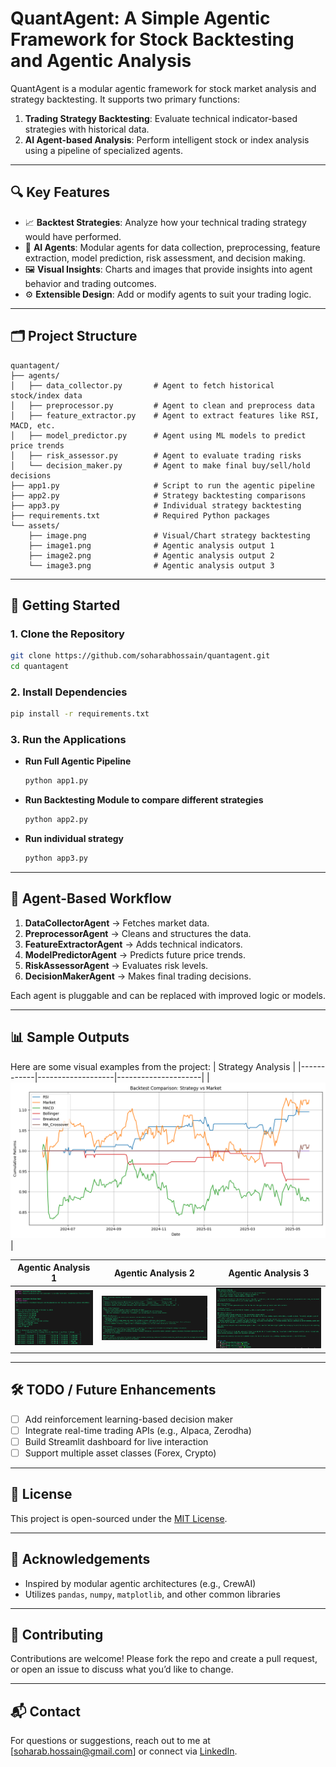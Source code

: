 # QuantAgent: A Simple Agentic Framework for Stock Backtesting and Agentic Analysis

QuantAgent is a modular agentic framework for stock market analysis and strategy backtesting. It supports two primary functions:

1. **Trading Strategy Backtesting**: Evaluate technical indicator-based strategies with historical data.
2. **AI Agent-based Analysis**: Perform intelligent stock or index analysis using a pipeline of specialized agents.

---

## 🔍 Key Features

- 📈 **Backtest Strategies**: Analyze how your technical trading strategy would have performed.
- 🧠 **AI Agents**: Modular agents for data collection, preprocessing, feature extraction, model prediction, risk assessment, and decision making.
- 🖼️ **Visual Insights**: Charts and images that provide insights into agent behavior and trading outcomes.
- ⚙️ **Extensible Design**: Add or modify agents to suit your trading logic.

---

## 🗂️ Project Structure

```
quantagent/
├── agents/
│   ├── data_collector.py       # Agent to fetch historical stock/index data
│   ├── preprocessor.py         # Agent to clean and preprocess data
│   ├── feature_extractor.py    # Agent to extract features like RSI, MACD, etc.
│   ├── model_predictor.py      # Agent using ML models to predict price trends
│   ├── risk_assessor.py        # Agent to evaluate trading risks
│   └── decision_maker.py       # Agent to make final buy/sell/hold decisions
├── app1.py                     # Script to run the agentic pipeline
├── app2.py                     # Strategy backtesting comparisons 
├── app3.py                     # Individual strategy backtesting
├── requirements.txt            # Required Python packages
└── assets/
    ├── image.png               # Visual/Chart strategy backtesting
    ├── image1.png              # Agentic analysis output 1
    ├── image2.png              # Agentic analysis output 2
    └── image3.png              # Agentic analysis output 3
```

---

## 🚀 Getting Started

### 1. Clone the Repository

```bash
git clone https://github.com/soharabhossain/quantagent.git
cd quantagent
```

### 2. Install Dependencies

```bash
pip install -r requirements.txt
```

### 3. Run the Applications

- **Run Full Agentic Pipeline**  
  ```bash
  python app1.py
  ```

- **Run Backtesting Module to compare different strategies**  
  ```bash
  python app2.py
  ```

- **Run individual strategy**  
  ```bash
  python app3.py
  ```

---

## 🧠 Agent-Based Workflow

1. **DataCollectorAgent** → Fetches market data.
2. **PreprocessorAgent** → Cleans and structures the data.
3. **FeatureExtractorAgent** → Adds technical indicators.
4. **ModelPredictorAgent** → Predicts future price trends.
5. **RiskAssessorAgent** → Evaluates risk levels.
6. **DecisionMakerAgent** → Makes final trading decisions.

Each agent is pluggable and can be replaced with improved logic or models.

---

## 📊 Sample Outputs

Here are some visual examples from the project:
| Strategy Analysis |
|------------|-------------------|---------------------|
| ![Agent Flow](assets/image.png) | 

| Agentic Analysis 1 | Agentic Analysis 2 | Agentic Analysis 3 |
|------------|-------------------|---------------------|
| ![Agent Flow](assets/image1.png) | ![Strategy](assets/image2.png) | ![Risk](assets/image3.png) |

---

## 🛠️ TODO / Future Enhancements

- [ ] Add reinforcement learning-based decision maker
- [ ] Integrate real-time trading APIs (e.g., Alpaca, Zerodha)
- [ ] Build Streamlit dashboard for live interaction
- [ ] Support multiple asset classes (Forex, Crypto)

---

## 📄 License

This project is open-sourced under the [MIT License](LICENSE).

---

## 🙌 Acknowledgements

- Inspired by modular agentic architectures (e.g., CrewAI)
- Utilizes `pandas`, `numpy`, `matplotlib`, and other common libraries

---

## 🤝 Contributing

Contributions are welcome! Please fork the repo and create a pull request, or open an issue to discuss what you’d like to change.

---

## 📬 Contact

For questions or suggestions, reach out to me at [soharab.hossain@gmail.com] or connect via [LinkedIn](https://www.linkedin.com/in/soharab).
